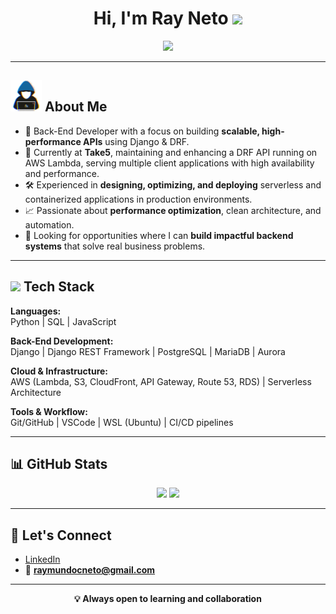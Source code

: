 <h1 align="center"><b>Hi, I'm Ray Neto</b> <img src="https://media.giphy.com/media/hvRJCLFzcasrR4ia7giphy.gif" width="35"></h1>

<p align="center">
  <a href="https://github.com/DenverCoder1/readme-typing-svg">
    <img src="https://readme-typing-svg.herokuapp.com?font=Time+New+Roman&color=cyan&size=25&center=true&vCenter=true&width=600&height=100&lines=Back-End+Developer;AWS+Cloud+Specialist;API+Designer;Lifelong+Learner;Problem+Solver">
  </a>
</p>

---

## <picture><img src="https://github.com/0xAbdulKhalid/0xAbdulKhalid/raw/main/assets/mdImages/about_me.gif" width=50px></picture> **About Me**

- 🚀 Back-End Developer with a focus on building **scalable, high-performance APIs** using Django & DRF.  
- 💼 Currently at **Take5**, maintaining and enhancing a DRF API running on AWS Lambda, serving multiple client applications with high availability and performance.
- 🛠 Experienced in **designing, optimizing, and deploying** serverless and containerized applications in production environments.  
- 📈 Passionate about **performance optimization**, clean architecture, and automation.  
- 🎯 Looking for opportunities where I can **build impactful backend systems** that solve real business problems.

---

## <img src="https://media2.giphy.com/media/QssGEmpkyEOhBCb7e1/giphy.gif" width=25px><b> Tech Stack</b>

**Languages:**  
Python | SQL | JavaScript  

**Back-End Development:**  
Django | Django REST Framework | PostgreSQL | MariaDB | Aurora  

**Cloud & Infrastructure:**  
AWS (Lambda, S3, CloudFront, API Gateway, Route 53, RDS) | Serverless Architecture  

**Tools & Workflow:**  
Git/GitHub | VSCode | WSL (Ubuntu) | CI/CD pipelines  

---

## 📊 GitHub Stats
<div align="center">
  <img src="https://github-readme-stats.vercel.app/api?username=rayneto06&include_all_commits=true&count_private=true&show_icons=true&line_height=20&title_color=7A7ADB&icon_color=2234AE&text_color=D3D3D3&bg_color=0,000000,130F40" width="450"/>
  <img src="https://github-readme-stats.vercel.app/api/top-langs?username=rayneto06&show_icons=true&locale=en&layout=compact&line_height=20&title_color=7A7ADB&icon_color=2234AE&text_color=D3D3D3&bg_color=0,000000,130F40" width="375"/>
</div>

---

## 🤝 Let's Connect
- [LinkedIn](https://www.linkedin.com/in/raymundo-neto-61933427/)  
- 📧 **raymundocneto@gmail.com**  

---

<div align="center">
  <b>💡 Always open to learning and collaboration</b>
</div>
